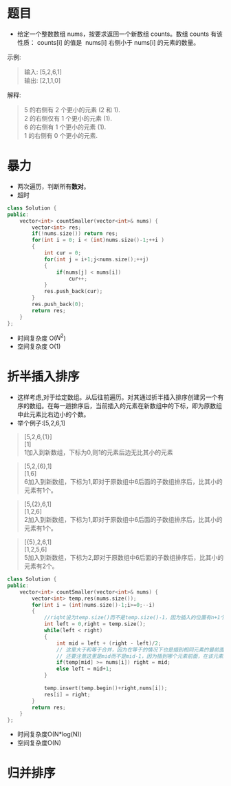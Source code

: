# 题目
* 给定一个整数数组 nums，按要求返回一个新数组 counts。数组 counts 有该性质： counts[i] 的值是  nums[i] 右侧小于 nums[i] 的元素的数量。

示例:

> 输入: [5,2,6,1]  
> 输出: [2,1,1,0]  


解释:
> 5 的右侧有 2 个更小的元素 (2 和 1).  
> 2 的右侧仅有 1 个更小的元素 (1).  
> 6 的右侧有 1 个更小的元素 (1).  
> 1 的右侧有 0 个更小的元素.  

# 暴力
* 两次遍历，判断所有**数对**。
* 超时
```cpp
class Solution {
public:
    vector<int> countSmaller(vector<int>& nums) {
        vector<int> res;
        if(!nums.size()) return res;
        for(int i = 0; i < (int)nums.size()-1;++i )
        {
            int cur = 0;
            for(int j = i+1;j<nums.size();++j)
            {
                if(nums[j] < nums[i])
                    cur++;
            }
            res.push_back(cur);
        }
        res.push_back(0);
        return res;
    }
};
```
* 时间复杂度 O($N^{2}$)
* 空间复杂度 O(1)

# 折半插入排序
* 这样考虑,对于给定数组。从后往前遍历。对其通过折半插入排序创建另一个有序的数组。在每一趟排序后，当前插入的元素在新数组中的下标，即为原数组中此元素比右边小的个数。
* 举个例子:[5,2,6,1]
> [5,2,6,{1}]  
> [1]  
> 1加入到新数组，下标为0,则1的元素后边无比其小的元素

> [5,2,{6},1]  
> [1,6]  
> 6加入到新数组，下标为1,即对于原数组中6后面的子数组排序后，比其小的元素有1个。

> [5,{2},6,1]  
> [1,2,6]  
> 2加入到新数组，下标为1,即对于原数组中6后面的子数组排序后，比其小的元素有1个。

> [{5},2,6,1]  
> [1,2,5,6]  
> 5加入到新数组，下标为2,即对于原数组中6后面的子数组排序后，比其小的元素有2个。

```cpp
class Solution {
public:
    vector<int> countSmaller(vector<int>& nums) {
        vector<int> temp,res(nums.size());
        for(int i = (int)nums.size()-1;i>=0;--i)
        {
            //right设为temp.size()而不是temp.size()-1，因为插入的位置有n+1个
            int left = 0,right = temp.size();
            while(left < right)
            {
                int mid = left + (right - left)/2;
                // 这里大于和等于合并，因为在等于的情况下也是插到相同元素的最前面，所以可以合并
                // 还要注意这里是mid而不是mid-1，因为插到哪个元素前面，在该元素的下标上插入即可。
                if(temp[mid] >= nums[i]) right = mid;
                else left = mid+1;
            }
            
            temp.insert(temp.begin()+right,nums[i]);
            res[i] = right;
        }
        return res;
    }
};
```
* 时间复杂度O(N*log(N))
* 空间复杂度O(N)

# 归并排序